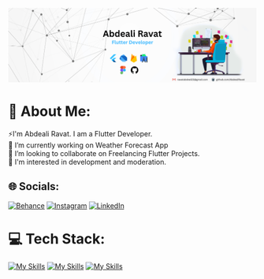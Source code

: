 ![Header](https://github.com/AbdealiRavat/AbdealiRavat/blob/main/linkedin-banner.png)

# 💫 About Me:
⚡I'm Abdeali Ravat. I am a Flutter Developer.<br> 🔭 I’m currently working on Weather Forecast App<br>👯 I’m looking to collaborate on Freelancing Flutter Projects.<br>🌱 I'm interested in development and moderation.


## 🌐 Socials:
[![Behance](https://img.shields.io/badge/Behance-1769ff?logo=behance&logoColor=white)](https://behance.net/abdealirawat) [![Instagram](https://img.shields.io/badge/Instagram-%23E4405F.svg?logo=Instagram&logoColor=white)](https://instagram.com/abd_ravat) [![LinkedIn](https://img.shields.io/badge/LinkedIn-%230077B5.svg?logo=linkedin&logoColor=white)](https://linkedin.com/in/abdeali-ravat) 


# 💻 Tech Stack:
[![My Skills](https://skillicons.dev/icons?i=flutter,dart,androidstudio,vscode,firebase&theme=dark)](https://skillicons.dev)    [![My Skills](https://skillicons.dev/icons?i=html,css,js,bootstrap,git,github&theme=dark)](https://skillicons.dev)    [![My Skills](https://skillicons.dev/icons?i=figma,ps,ai&theme=dark)](https://skillicons.dev)
